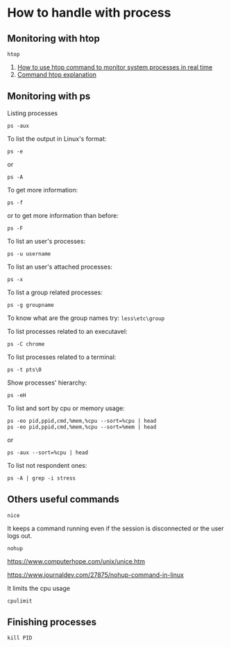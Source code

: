 # How to handle with process

## Monitoring with htop

```shell
htop
```

1. [How to use htop command to monitor system processes in real time](https://www.fosslinux.com/18444/how-to-use-htop-command-to-monitor-system-processes-in-real-time.htm)
2. [Command htop explanation](https://linuxtogether.org/htop-command-explanation/)


## Monitoring with ps

Listing processes

    ps -aux

To list the output in Linux's format:

    ps -e

or

    ps -A

To get more information:

    ps -f

or to get more information than before:

    ps -F

To list an user's processes:

    ps -u username

To list an user's attached processes:

    ps -x

To list a group related processes:

    ps -g groupname

To know what are the group names try: `less\etc\group`

To list processes related to an executavel:

    ps -C chrome

To list processes related to a terminal:

    ps -t pts\0

Show processes' hierarchy:

    ps -eH

To list and sort by cpu or memory usage:

    ps -eo pid,ppid,cmd,%mem,%cpu --sort=%cpu | head
    ps -eo pid,ppid,cmd,%mem,%cpu --sort=%mem | head

or

    ps -aux --sort=%cpu | head

To list not respondent ones:

    ps -A | grep -i stress

## Others useful commands

    nice

It keeps a command running even if the session is disconnected or the user logs out.

    nohup

https://www.computerhope.com/unix/unice.htm

https://www.journaldev.com/27875/nohup-command-in-linux

It limits the cpu usage

    cpulimit

## Finishing processes

    kill PID

